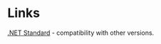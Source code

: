 # Links

[.NET Standard](https://docs.microsoft.com/en-us/dotnet/standard/net-standard?tabs=net-standard-1-0) - compatibility with other versions.